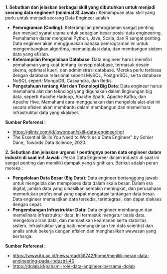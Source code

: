 **1. Sebutkan dan jelaskan berbagai skill yang dibutuhkan untuk menjadi seorang data engineer! (minimal 3)**
**Jawab :** Kemampuan atau skill yang perlu untuk menjadi seorang Data Engineer adalah
- **Pemrograman (Coding)**: Keterampilan pemrograman sangat penting dan menjadi syarat utama untuk sebagian besar posisi data engineering. Pemahaman dasar mengenai Python, Java, Scala, dan R sangat penting.  Data engineer akan menggunakan bahasa pemrograman ini untuk mengembangkan algoritma, memanipulasi data, dan membangun sistem data yang efisien.
- **Keterampilan Pengelolaan Database**: Data engineer harus memiliki pemahaman yang kuat tentang konsep database, termasuk desain skema, optimasi kueri, dan administrasi database. Mereka perlu terbiasa dengan database relasional seperti MySQL, PostgreSQL, serta database NoSQL seperti MongoDB, Cassandra, dan Redis.
- **Pengetahuan tentang Alat dan Teknologi Big Data**: Data engineer harus memahami alat dan teknologi yang digunakan dalam lingkungan big data, seperti Apache Hadoop, Apache Spark, Apache Kafka, dan Apache Hive. Memahami cara menggunakan dan mengelola alat-alat ini secara efisien akan membantu dalam membangun dan memelihara infrastruktur data yang skalabel.

**Sumber Referensi :** 
- https://glints.com/id/lowongan/skill-data-engineering/
- The Essential Skills You Need to Work as a Data Engineer" by Sohier Dane, Towards Data Science, 2020.


**2. Sebutkan dan jelaskan urgensi / pentingnya peran data engineer dalam industri di saat ini!**
**Jawab :** Peran Data Enginneer dalam industri di saat ini sangat penting dan memiliki dampak yang signifikan. Berikut adalah peran mereka :
- **Pengelolaan Data Besar (Big Data)**: Data engineer bertanggung jawab untuk mengelola dan memproses data dalam skala besar. Dalam era digital, jumlah data yang dihasilkan semakin meningkat, dan perusahaan memerlukan profesional yang dapat mengatasi tantangan data besar. Data engineer memastikan data tersedia, terintegrasi, dan dapat diakses dengan cepat.
- **Pengembangan Infrastruktur Data**: Data engineer membangun dan memelihara infrastruktur data. Ini termasuk mengatur basis data, mengelola aliran data, dan memastikan keamanan serta stabilitas sistem. Infrastruktur yang baik memungkinkan tim data scientist dan analis untuk bekerja dengan efisien dan menghasilkan wawasan yang berharga.

**Sumber Referensi :**
- https://www.itb.ac.id/news/read/58742/home/menilik-peran-data-engineering-pada-industri-40
- https://dqlab.id/pahami-role-data-engineer-bersama-dqlab